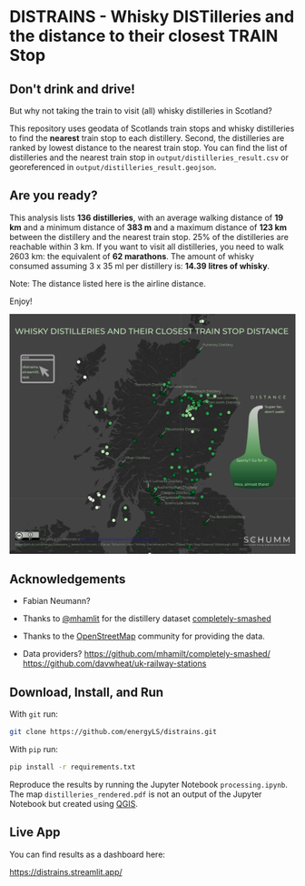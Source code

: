 # **DISTRAINS** - Whisky **DIST**illeries and the distance to their closest **TRAIN** Stop

## Don't drink and drive! 
But why not taking the train to visit (all) whisky distilleries in Scotland?

This repository uses geodata of Scotlands train stops and
whisky distilleries to find the
**nearest** train stop to each distillery.
Second, the distilleries are ranked by lowest distance to the nearest train stop.
You can find the list of distilleries and the nearest train stop in `output/distilleries_result.csv` or 
georeferenced in `output/distilleries_result.geojson`.

## Are you ready?

This analysis lists **136 distilleries**, with an average walking distance of **19 km** and
a minimum distance of **383 m** and a maximum distance of **123 km** 
between the distillery and the nearest train stop.
25% of the distilleries are reachable within 3 km.
If you want to visit all distilleries, you need to walk 2603 km: the equivalent of **62 marathons**.
The amount of whisky consumed assuming 3 x 35 ml per distillery is: **14.39 litres of whisky**.

Note: The distance listed here is the airline distance.

Enjoy!

![Distilleries](distilleries.svg)

## Acknowledgements
- Fabian Neumann?
- Thanks to [@mhamlit](https://github.com/mhamilt) for the distillery dataset [completely-smashed](https://github.com/mhamilt/completely-smashed/)

- Thanks to the [OpenStreetMap](https://www.openstreetmap.org) community for providing the data.
- Data providers?
https://github.com/mhamilt/completely-smashed/
https://github.com/davwheat/uk-railway-stations

## Download, Install, and Run

With `git` run:

```sh
git clone https://github.com/energyLS/distrains.git
```


With `pip` run:

```sh
pip install -r requirements.txt
```


Reproduce the results by running the Jupyter Notebook
`processing.ipynb`.
The map `distilleries_rendered.pdf` is not an output of the Jupyter Notebook but created using [QGIS](https://www.qgis.org/en/site/).
## Live App

You can find results as a dashboard here:

https://distrains.streamlit.app/